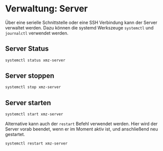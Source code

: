 # Verwaltung: Server
[Verwaldung: Server]: #verwaltung-server

Über eine serielle Schnittstelle oder eine SSH Verbindung kann der Server
verwaltet werden.
Dazu können die systemd Werkszeuge `systemctl` und `journalctl` verwendet werden.

## Server Status
[Server Status]: #server-status

```bash
systemctl status xmz-server
```

## Server stoppen

```bash
systemctl stop xmz-server
```

## Server starten

```bash
systemctl start xmz-server
```

Alternative kann auch der `restart` Befehl verwendet werden. Hier wird der Server
vorab beendet, wenn er im Moment aktiv ist, und anschließend neu gestartet.

```bash
systemctl restart xmz-server
```
